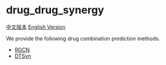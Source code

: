 # drug_drug_synergy

[中文版本](./README_cn.md) [English Version](./README.md)

We provide the following drug combination prediction methods.

* [RGCN](./RGCN/README.md)
* [DTSyn](./DTSyn/README.md)
